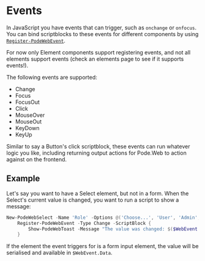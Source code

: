 # Events

In JavaScript you have events that can trigger, such as `onchange` or `onfocus`. You can bind scriptblocks to these events for different components by using [`Register-PodeWebEvent`](../../Functions/Events/Register-PodeWebEvent).

For now only Element components support registering events, and not all elements support events (check an elements page to see if it supports events!).

The following events are supported:

* Change
* Focus
* FocusOut
* Click
* MouseOver
* MouseOut
* KeyDown
* KeyUp

Similar to say a Button's click scriptblock, these events can run whatever logic you like, including returning output actions for Pode.Web to action against on the frontend.

## Example

Let's say you want to have a Select element, but not in a form. When the Select's current value is changed, you want to run a script to show a message:

```powershell
New-PodeWebSelect -Name 'Role' -Options @('Choose...', 'User', 'Admin', 'Operations') |
    Register-PodeWebEvent -Type Change -ScriptBlock {
        Show-PodeWebToast -Message "The value was changed: $($WebEvent.Data['Role'])"
    }
```

If the element the event triggers for is a form input element, the value will be serialised and available in `$WebEvent.Data`.
